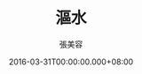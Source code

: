 ---
issue: 166
title: 漚水
author: 張美容
language: 海陸
date: 2016-03-31T00:00:00.000+08:00
topic: 抒懷
difficulty: 2
wikidata: Q98096012
wikidata_link: https://www.wikidata.org/wiki/Q98096012
---
